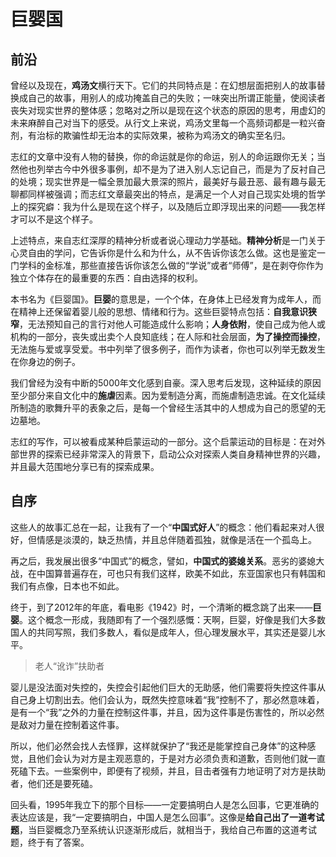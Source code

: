 # 巨婴国

## 前沿

曾经以及现在，**鸡汤文**横行天下。它们的共同特点是：在幻想层面把别人的故事替换成自己的故事，用别人的成功掩盖自己的失败；一味突出所谓正能量，使阅读者丧失对现实世界的整体感；忽略对之所以是现在这个状态的原因的思考，用虚幻的未来麻醉自己对当下的感受。从行文上来说，鸡汤文里每一个高频词都是一粒兴奋剂，有治标的欺骗性却无治本的实际效果，被称为鸡汤文的确实至名归。

志红的文章中没有人物的替换，你的命运就是你的命运，别人的命运跟你无关；当然他也列举古今中外很多事例，却不是为了进入别人忘记自己，而是为了反衬自己的处境；现实世界是一幅全景加最大景深的照片，最美好与最丑恶、最有趣与最无聊都同样被强调；而志红文章最突出的特点，是满足一个人对自己现实处境的哲学上的探究癖：我为什么是现在这个样子，以及随后立即浮现出来的问题——我怎样才可以不是这个样子。

上述特点，来自志红深厚的精神分析或者说心理动力学基础。**精神分析**是一门关于心灵自由的学问，它告诉你是什么和为什么，从不告诉你该怎么做。这也是鉴定一门学科的金标准，那些直接告诉你该怎么做的“学说”或者“师傅”，是在剥夺你作为独立个体存在的最重要的东西：自由选择的权利。

本书名为《巨婴国》。**巨婴**的意思是，一个个体，在身体上已经发育为成年人，而在精神上还保留着婴儿般的思想、情绪和行为。这些巨婴特点包括：**自我意识狭窄**，无法预知自己的言行对他人可能造成什么影响；**人身依附**，使自己成为他人或机构的一部分，丧失或出卖个人良知底线；在人际和社会层面，**为了操控而操控**，无法施与爱或享受爱。书中列举了很多例子，而作为读者，你也可以列举无数发生在你身边的例子。

我们曾经为没有中断的5000年文化感到自豪。深入思考后发现，这种延续的原因至少部分来自文化中的**施虐**因素。因为爱制造分离，而施虐制造忠诚。在文化延续所制造的歌舞升平的表象之后，是每一个曾经生活其中的人想成为自己的愿望的无边墓地。

志红的写作，可以被看成某种启蒙运动的一部分。这个启蒙运动的目标是：在对外部世界的探索已经非常深入的背景下，启动公众对探索人类自身精神世界的兴趣，并且最大范围地分享已有的探索成果。

## 自序

这些人的故事汇总在一起，让我有了一个“**中国式好人**”的概念：他们看起来对人很好，但情感是淡漠的，缺乏热情，并且总伴随着孤独，就像是活在一个孤岛上。

再之后，我发展出很多“中国式”的概念，譬如，**中国式的婆媳关系**。恶劣的婆媳大战，在中国算普遍存在，可也只有我们这样，欧美不如此，东亚国家也只有韩国和我们有点像，日本也不如此。

终于，到了2012年的年底，看电影《1942》时，一个清晰的概念跳了出来——**巨婴**。这个概念一形成，我随即有了一个强烈感慨：天啊，巨婴，好像是我们大多数国人的共同写照，我们多数人，看似是成年人，但心理发展水平，其实还是婴儿水平。

>老人“讹诈”扶助者

婴儿是没法面对失控的，失控会引起他们巨大的无助感，他们需要将失控这件事从自己身上切割出去。他们会认为，既然失控意味着“我”控制不了，那必然意味着，是有一个“我”之外的力量在控制这件事，并且，因为这件事是伤害性的，所以必然是敌对力量在控制着这件事。

所以，他们必然会找人去怪罪，这样就保护了“我还是能掌控自己身体”的这种感觉，且他们会认为对方是主观恶意的，于是对方必须负责和道歉，否则他们就一直死磕下去。一些案例中，即便有了视频，并且，目击者强有力地证明了对方是扶助者，他们还是要死磕。



回头看，1995年我立下的那个目标——一定要搞明白人是怎么回事，它更准确的表达应该是，我“一定要搞明白，中国人是怎么回事”。这像是**给自己出了一道考试题**，当巨婴概念乃至系统认识逐渐形成后，就相当于，我给自己布置的这道考试题，终于有了答案。





























































































































































